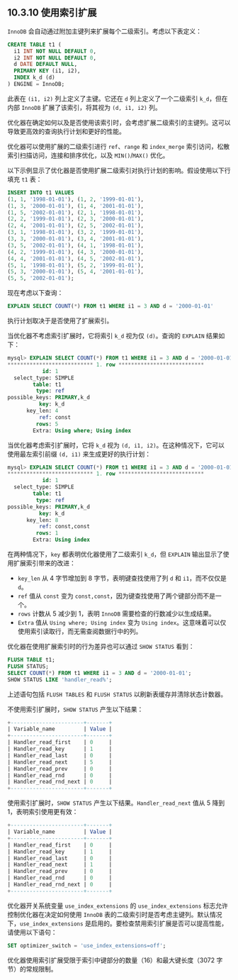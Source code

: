 ## 10.3.10 使用索引扩展

`InnoDB` 会自动通过附加主键列来扩展每个二级索引。考虑以下表定义：

```sql
CREATE TABLE t1 (
  i1 INT NOT NULL DEFAULT 0,
  i2 INT NOT NULL DEFAULT 0,
  d DATE DEFAULT NULL,
  PRIMARY KEY (i1, i2),
  INDEX k_d (d)
) ENGINE = InnoDB;
```

此表在 `(i1, i2)` 列上定义了主键。它还在 `d` 列上定义了一个二级索引 `k_d`，但在内部 `InnoDB` 扩展了该索引，将其视为 `(d, i1, i2)` 列。

优化器在确定如何以及是否使用该索引时，会考虑扩展二级索引的主键列。这可以导致更高效的查询执行计划和更好的性能。

优化器可以使用扩展的二级索引进行 `ref`、`range` 和 `index_merge` 索引访问，松散索引扫描访问，连接和排序优化，以及 `MIN()`/`MAX()` 优化。

以下示例显示了优化器是否使用扩展二级索引对执行计划的影响。假设使用以下行填充 `t1` 表：

```sql
INSERT INTO t1 VALUES
(1, 1, '1998-01-01'), (1, 2, '1999-01-01'),
(1, 3, '2000-01-01'), (1, 4, '2001-01-01'),
(1, 5, '2002-01-01'), (2, 1, '1998-01-01'),
(2, 2, '1999-01-01'), (2, 3, '2000-01-01'),
(2, 4, '2001-01-01'), (2, 5, '2002-01-01'),
(3, 1, '1998-01-01'), (3, 2, '1999-01-01'),
(3, 3, '2000-01-01'), (3, 4, '2001-01-01'),
(3, 5, '2002-01-01'), (4, 1, '1998-01-01'),
(4, 2, '1999-01-01'), (4, 3, '2000-01-01'),
(4, 4, '2001-01-01'), (4, 5, '2002-01-01'),
(5, 1, '1998-01-01'), (5, 2, '1999-01-01'),
(5, 3, '2000-01-01'), (5, 4, '2001-01-01'),
(5, 5, '2002-01-01');
```

现在考虑以下查询：

```sql
EXPLAIN SELECT COUNT(*) FROM t1 WHERE i1 = 3 AND d = '2000-01-01'
```

执行计划取决于是否使用了扩展索引。

当优化器不考虑索引扩展时，它将索引 `k_d` 视为仅 `(d)`。查询的 `EXPLAIN` 结果如下：

```sql
mysql> EXPLAIN SELECT COUNT(*) FROM t1 WHERE i1 = 3 AND d = '2000-01-01'\G
*************************** 1. row ***************************
           id: 1
  select_type: SIMPLE
        table: t1
         type: ref
possible_keys: PRIMARY,k_d
          key: k_d
      key_len: 4
          ref: const
         rows: 5
        Extra: Using where; Using index
```

当优化器考虑索引扩展时，它将 `k_d` 视为 `(d, i1, i2)`。在这种情况下，它可以使用最左索引前缀 `(d, i1)` 来生成更好的执行计划：

```sql
mysql> EXPLAIN SELECT COUNT(*) FROM t1 WHERE i1 = 3 AND d = '2000-01-01'\G
*************************** 1. row ***************************
           id: 1
  select_type: SIMPLE
        table: t1
         type: ref
possible_keys: PRIMARY,k_d
          key: k_d
      key_len: 8
          ref: const,const
         rows: 1
        Extra: Using index
```

在两种情况下，`key` 都表明优化器使用了二级索引 `k_d`，但 `EXPLAIN` 输出显示了使用扩展索引带来的改进：

- `key_len` 从 4 字节增加到 8 字节，表明键查找使用了列 `d` 和 `i1`，而不仅仅是 `d`。
- `ref` 值从 `const` 变为 `const,const`，因为键查找使用了两个键部分而不是一个。
- `rows` 计数从 5 减少到 1，表明 `InnoDB` 需要检查的行数减少以生成结果。
- `Extra` 值从 `Using where; Using index` 变为 `Using index`。这意味着可以仅使用索引读取行，而无需查阅数据行中的列。

优化器在使用扩展索引时的行为差异也可以通过 `SHOW STATUS` 看到：

```sql
FLUSH TABLE t1;
FLUSH STATUS;
SELECT COUNT(*) FROM t1 WHERE i1 = 3 AND d = '2000-01-01';
SHOW STATUS LIKE 'handler_read%';
```

上述语句包括 `FLUSH TABLES` 和 `FLUSH STATUS` 以刷新表缓存并清除状态计数器。

不使用索引扩展时，`SHOW STATUS` 产生以下结果：

```sql
+-----------------------+-------+
| Variable_name         | Value |
+-----------------------+-------+
| Handler_read_first    | 0     |
| Handler_read_key      | 1     |
| Handler_read_last     | 0     |
| Handler_read_next     | 5     |
| Handler_read_prev     | 0     |
| Handler_read_rnd      | 0     |
| Handler_read_rnd_next | 0     |
+-----------------------+-------+
```

使用索引扩展时，`SHOW STATUS` 产生以下结果。`Handler_read_next` 值从 5 降到 1，表明索引使用更有效：

```sql
+-----------------------+-------+
| Variable_name         | Value |
+-----------------------+-------+
| Handler_read_first    | 0     |
| Handler_read_key      | 1     |
| Handler_read_last     | 0     |
| Handler_read_next     | 1     |
| Handler_read_prev     | 0     |
| Handler_read_rnd      | 0     |
| Handler_read_rnd_next | 0     |
+-----------------------+-------+
```

优化器开关系统变量 `use_index_extensions` 的 `use_index_extensions` 标志允许控制优化器在决定如何使用 `InnoDB` 表的二级索引时是否考虑主键列。默认情况下，`use_index_extensions` 是启用的。要检查禁用索引扩展是否可以提高性能，请使用以下语句：

```sql
SET optimizer_switch = 'use_index_extensions=off';
```

优化器使用索引扩展受限于索引中键部分的数量（16）和最大键长度（3072 字节）的常规限制。